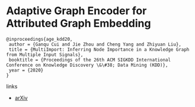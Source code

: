 # Adaptive Graph Encoder for Attributed Graph Embedding

```
@inproceedings{age_kdd20,
 author = {Ganqu Cui and Jie Zhou and Cheng Yang and Zhiyuan Liu},
 title = {MultiImport: Inferring Node Importance in a Knowledge Graph from Multiple Input Signals},
 booktitle = {Proceedings of the 26th ACM SIGKDD International Conference on Knowledge Discovery \&\#38; Data Mining (KDD)},
 year = {2020}
}
```

links
- [arXiv](https://arxiv.org/abs/2007.01594)
